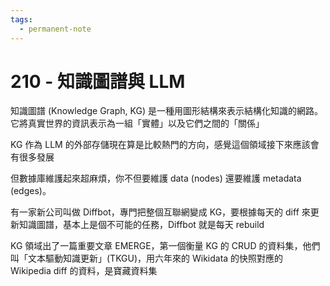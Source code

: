 ```yaml
---
tags:
  - permanent-note
---
```

# 210 - 知識圖譜與 LLM

知識圖譜 (Knowledge Graph, KG) 是一種用圖形結構來表示結構化知識的網路。它將真實世界的資訊表示為一組「實體」以及它們之間的「關係」

KG 作為 LLM 的外部存儲現在算是比較熱門的方向，感覺這個領域接下來應該會有很多發展

但數據庫維護起來超麻煩，你不但要維護 data (nodes) 還要維護 metadata (edges)。

有一家新公司叫做 Diffbot，專門把整個互聯網變成 KG，要根據每天的 diff 來更新知識圖譜，基本上是個不可能的任務，Diffbot 就是每天 rebuild

KG 領域出了一篇重要文章 EMERGE，第一個衡量 KG 的 CRUD 的資料集，他們叫「文本驅動知識更新」(TKGU)，用六年來的 Wikidata 的快照對應的 Wikipedia diff 的資料，是寶藏資料集




